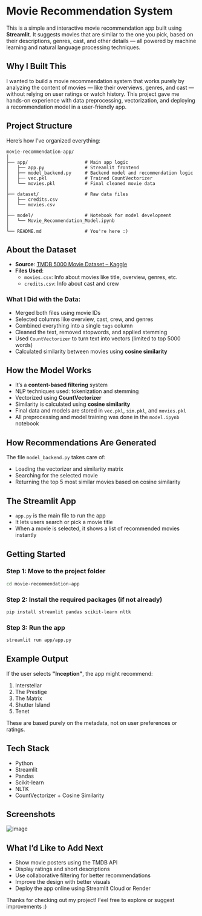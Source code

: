 # Movie Recommendation System

This is a simple and interactive movie recommendation app built using **Streamlit**. It suggests movies that are similar to the one you pick, based on their descriptions, genres, cast, and other details — all powered by machine learning and natural language processing techniques.

## Why I Built This

I wanted to build a movie recommendation system that works purely by analyzing the content of movies — like their overviews, genres, and cast — without relying on user ratings or watch history. This project gave me hands-on experience with data preprocessing, vectorization, and deploying a recommendation model in a user-friendly app.

## Project Structure

Here’s how I’ve organized everything:

```
movie-recommendation-app/
│
├── app/                     # Main app logic
│   ├── app.py               # Streamlit frontend
│   ├── model_backend.py     # Backend model and recommendation logic
│   ├── vec.pkl              # Trained CountVectorizer
│   └── movies.pkl           # Final cleaned movie data
│
├── dataset/                 # Raw data files
│   ├── credits.csv
│   └── movies.csv
│
├── model/                   # Notebook for model development
│   └── Movie_Recommendation_Model.ipynb
│
└── README.md                # You're here :)
```

## About the Dataset

- **Source**: [TMDB 5000 Movie Dataset – Kaggle](https://www.kaggle.com/datasets/tmdb/tmdb-movie-metadata)
- **Files Used**:
  - `movies.csv`: Info about movies like title, overview, genres, etc.
  - `credits.csv`: Info about cast and crew

### What I Did with the Data:

- Merged both files using movie IDs
- Selected columns like overview, cast, crew, and genres
- Combined everything into a single `tags` column
- Cleaned the text, removed stopwords, and applied stemming
- Used `CountVectorizer` to turn text into vectors (limited to top 5000 words)
- Calculated similarity between movies using **cosine similarity**

## How the Model Works

- It’s a **content-based filtering** system
- NLP techniques used: tokenization and stemming
- Vectorized using **CountVectorizer**
- Similarity is calculated using **cosine similarity**
- Final data and models are stored in `vec.pkl`, `sim.pkl`, and `movies.pkl`
- All preprocessing and model training was done in the `model.ipynb` notebook

## How Recommendations Are Generated

The file `model_backend.py` takes care of:

- Loading the vectorizer and similarity matrix
- Searching for the selected movie
- Returning the top 5 most similar movies based on cosine similarity

## The Streamlit App

- `app.py` is the main file to run the app
- It lets users search or pick a movie title
- When a movie is selected, it shows a list of recommended movies instantly

## Getting Started

### Step 1: Move to the project folder

```bash
cd movie-recommendation-app
```

### Step 2: Install the required packages (if not already)

```bash
pip install streamlit pandas scikit-learn nltk
```

### Step 3: Run the app

```bash
streamlit run app/app.py
```

## Example Output

If the user selects **"Inception"**, the app might recommend:

1. Interstellar  
2. The Prestige  
3. The Matrix  
4. Shutter Island  
5. Tenet  

These are based purely on the metadata, not on user preferences or ratings.

## Tech Stack

- Python  
- Streamlit  
- Pandas  
- Scikit-learn  
- NLTK  
- CountVectorizer + Cosine Similarity

## Screenshots

![image](https://github.com/user-attachments/assets/701f098e-debc-487d-9e3f-16e671064b11)

## What I’d Like to Add Next

- Show movie posters using the TMDB API  
- Display ratings and short descriptions  
- Use collaborative filtering for better recommendations  
- Improve the design with better visuals  
- Deploy the app online using Streamlit Cloud or Render

Thanks for checking out my project! Feel free to explore or suggest improvements :)
